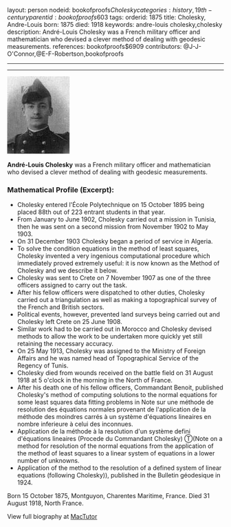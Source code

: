 layout: person
nodeid: bookofproofs$Cholesky
categories: history,19th-century
parentid: bookofproofs$603
tags: 
orderid: 1875
title: Cholesky, Andre-Louis
born: 1875
died: 1918
keywords: andre-louis cholesky,cholesky
description: André-Louis Cholesky was a French military officer and mathematician who devised a clever method of dealing with geodesic measurements.
references: bookofproofs$6909
contributors: @J-J-O'Connor,@E-F-Robertson,bookofproofs

---



---

![Cholesky.jpg](https://github.com/bookofproofs/bookofproofs.github.io/blob/main/_sources/_assets/images/portraits/Cholesky.jpg?raw=true)

**André-Louis Cholesky** was a French military officer and mathematician who devised a clever method of dealing with geodesic measurements.

### Mathematical Profile (Excerpt):
* Cholesky entered l'École Polytechnique on 15 October 1895 being placed 88th  out of 223 entrant students in that year.
* From January to June 1902, Cholesky carried out a mission in Tunisia, then he was sent on a second mission from November 1902 to May 1903.
* On 31 December 1903 Cholesky began a period of service in Algeria.
* To solve the condition equations in the method of least squares, Cholesky invented a very ingenious computational procedure which immediately proved extremely useful:  it is now known as the Method of Cholesky and we describe it below.
* Cholesky was sent to Crete on 7 November 1907 as one of the three officers assigned to carry out the task.
* After his fellow officers were dispatched to other duties, Cholesky carried out a triangulation as well as making a topographical survey of the French and British sectors.
* Political events, however, prevented land surveys being carried out and Cholesky left Crete on 25 June 1908.
* Similar work had to be carried out in Morocco and Cholesky devised methods to allow the work to be undertaken more quickly yet still retaining the necessary accuracy.
* On 25 May 1913, Cholesky was assigned to the Ministry of Foreign Affairs and he was named head of Topographical Service of the Regency of Tunis.
* Cholesky died from wounds received on the battle field on 31 August 1918 at 5 o'clock in the morning in the North of France.
* After his death one of his fellow officers, Commandant Benoit, published Cholesky's method of computing solutions to the normal equations for some least squares data fitting problems in Note sur une méthode de resolution des équations normales provenant de l'application de la méthode des moindres carrés à un système d'équations lineaires en nombre inferieure à celui des inconnues.
* Application de la méthode à la resolution d'un système defini d'équations lineaires (Procede du Commandant Cholesky) Ⓣ(Note on a method for resolution of the normal equations from the application of the method of least squares to a linear system of equations in a lower number of unknowns.
* Application of the method to the resolution of a defined system of linear equations (following Cholesky)), published in the Bulletin géodesique  in 1924.

Born 15 October 1875, Montguyon, Charentes Maritime, France. Died 31 August 1918, North France.

View full biography at [MacTutor](https://mathshistory.st-andrews.ac.uk/Biographies/Cholesky/)

